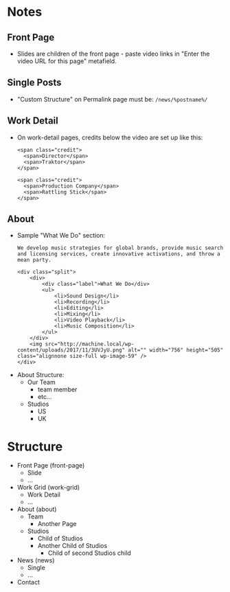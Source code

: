 # Notes

## Front Page
* Slides are children of the front page - paste video links in "Enter the video URL for this page" metafield.

## Single Posts
* "Custom Structure" on Permalink page must be: `/news/%postname%/`

## Work Detail
* On work-detail pages, credits below the video are set up like this:
     ```
     <span class="credit">
       <span>Director</span>
       <span>Traktor</span>
     </span>

     <span class="credit">
       <span>Production Company</span>
       <span>Rattling Stick</span>
     </span>
     ```

## About
* Sample "What We Do" section:
    ```
    We develop music strategies for global brands, provide music search and licensing services, create innovative activations, and throw a mean party.

    <div class="split">
        <div>
            <div class="label">What We Do</div>
            <ul>
                <li>Sound Design</li>
                <li>Recording</li>
                <li>Editing</li>
                <li>Mixing</li>
                <li>Video Playback</li>
                <li>Music Composition</li>
            </ul>
        </div>
        <img src="http://machine.local/wp-content/uploads/2017/11/3UVJyU.png" alt="" width="756" height="505" class="alignnone size-full wp-image-59" />
    </div>
    ```
* About Structure:
    * Our Team
        * team member
        * etc...
    * Studios
        * US
        * UK

# Structure
* Front Page (front-page)
    * Slide
    * ...
* Work Grid (work-grid)
    * Work Detail
    * ...
* About (about)
    * Team
        * Another Page
    * Studios
        * Child of Studios
        * Another Child of Studios
            * Child of second Studios child
* News (news)
    * Single
    * ...
* Contact
